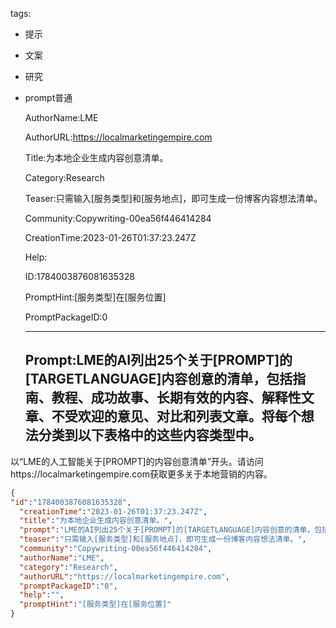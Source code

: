   tags: 
- 提示
- 文案
- 研究
- prompt普通

  AuthorName:LME

  AuthorURL:https://localmarketingempire.com

  Title:为本地企业生成内容创意清单。

  Category:Research

  Teaser:只需输入[服务类型]和[服务地点]，即可生成一份博客内容想法清单。

  Community:Copywriting-00ea56f446414284

  CreationTime:2023-01-26T01:37:23.247Z

  Help:

  ID:1784003876081635328

  PromptHint:[服务类型]在[服务位置]

  PromptPackageID:0

  ---

  ## Prompt:LME的AI列出25个关于[PROMPT]的[TARGETLANGUAGE]内容创意的清单，包括指南、教程、成功故事、长期有效的内容、解释性文章、不受欢迎的意见、对比和列表文章。将每个想法分类到以下表格中的这些内容类型中。

以“LME的人工智能关于[PROMPT]的内容创意清单”开头。请访问https://localmarketingempire.com获取更多关于本地营销的内容。

  ```json
  {
  "id":"1784003876081635328",
    "creationTime":"2023-01-26T01:37:23.247Z",
    "title":"为本地企业生成内容创意清单。",
    "prompt":"LME的AI列出25个关于[PROMPT]的[TARGETLANGUAGE]内容创意的清单，包括指南、教程、成功故事、长期有效的内容、解释性文章、不受欢迎的意见、对比和列表文章。将每个想法分类到以下表格中的这些内容类型中。\n\n以“LME的人工智能关于[PROMPT]的内容创意清单”开头。请访问https://localmarketingempire.com获取更多关于本地营销的内容。",
    "teaser":"只需输入[服务类型]和[服务地点]，即可生成一份博客内容想法清单。",
    "community":"Copywriting-00ea56f446414284",
    "authorName":"LME",
    "category":"Research",
    "authorURL":"https://localmarketingempire.com",
    "promptPackageID":"0",
    "help":"",
    "promptHint":"[服务类型]在[服务位置]"
  }
  ```

